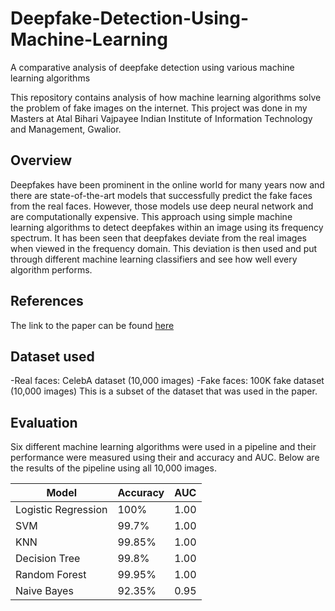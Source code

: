 # Deepfake-Detection-Using-Machine-Learning
A comparative analysis of deepfake detection using various machine learning algorithms

This repository contains analysis of how machine learning algorithms solve the problem of fake images on the internet. This project was done in my Masters at Atal Bihari Vajpayee Indian Institute of Information Technology and Management, Gwalior.

## Overview
Deepfakes have been prominent in the online world for many years now and there are state-of-the-art models that successfully predict the fake faces from the real faces. However, those models use deep neural network and are computationally expensive. This approach using simple machine learning algorithms to detect deepfakes within an image using its frequency spectrum. It has been seen that deepfakes deviate from the real images when viewed in the frequency domain. This deviation is then used and put through different machine learning classifiers and see how well every algorithm performs.

## References
The link to the paper can be found [here](https://openaccess.thecvf.com/content_CVPR_2020/html/Durall_Watch_Your_Up-Convolution_CNN_Based_Generative_Deep_Neural_Networks_Are_CVPR_2020_paper.html)

## Dataset used
-Real faces: CelebA dataset (10,000 images)
-Fake faces: 100K fake dataset (10,000 images)
This is a subset of the dataset that was used in the paper.

## Evaluation
Six different machine learning algorithms were used in a pipeline and their performance were measured using their and accuracy and AUC. Below are the results of the pipeline using all 10,000 images.

| **Model** | **Accuracy** | **AUC** |
| ----------- | ----------- | ----------- |
| Logistic Regression | 100% | 1.00 |
| SVM | 99.7% | 1.00 |
| KNN | 99.85% | 1.00 |
| Decision Tree | 99.8% | 1.00 |
| Random Forest | 99.95% | 1.00 |
| Naive Bayes | 92.35% | 0.95 |
